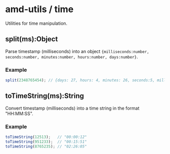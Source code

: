 # amd-utils / time #

Utilities for time manipulation.


## split(ms):Object

Parse timestamp (milliseconds) into an object `{milliseconds:number,
seconds:number, minutes:number, hours:number, days:number}`.

### Example

```js
split(2348765454); // {days: 27, hours: 4, minutes: 26, seconds:5, milliseconds: 454}
```



## toTimeString(ms):String

Convert timestamp (milliseconds) into a time string in the format "HH:MM:SS".

### Example

```js
toTimeString(12513);   // "00:00:12"
toTimeString(951233);  // "00:15:51"
toTimeString(8765235); // "02:26:05"
```
